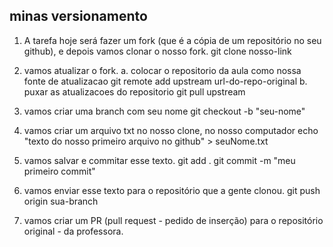 ## minas versionamento

1. A tarefa hoje será fazer um fork (que é a cópia de um repositório no seu github), e depois vamos clonar o nosso fork.
git clone nosso-link

2. vamos atualizar o fork.
a. colocar o repositorio da aula como nossa fonte de atualizacao
git remote add upstream url-do-repo-original
b. puxar as atualizacoes do repositorio 
git pull upstream

3. vamos criar uma branch com seu nome
git checkout -b "seu-nome" 

4. vamos criar um arquivo txt no nosso clone, no nosso computador
echo "texto do nosso primeiro arquivo no github" > seuNome.txt

5. vamos salvar e commitar esse texto.
git add .
git commit -m "meu primeiro commit"

6. vamos enviar esse texto para o repositório que a gente clonou.
git push origin sua-branch

7. vamos criar um PR (pull request - pedido de inserção) para o repositório original - da professora.
